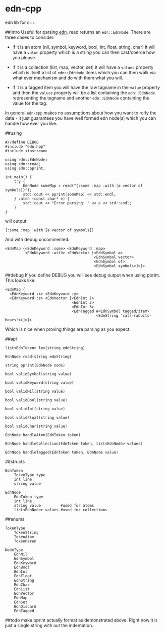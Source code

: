 edn-cpp
=======

edn lib for c++. 

##intro
Useful for parsing [edn](http://github.com/edn-format/edn). read returns an `edn::EdnNode`. There are three cases to consider: 

* If it is an atom (nil, symbol, keyword, bool, int, float, string, char) it will have a `value` property which is a string you can then cast/coerce how you please. 

* If it is a collection (list, map, vector, set) it will have a `values` property which is itself a list of `edn::EdnNode` items which you can then walk via what ever mechanism and do with them what you will. 

* If it is a tagged item you will have the raw tagname in the `value` property and then the `values` property will be a list containing the `edn::EdnNode` representing the tagname and another `edn::EdnNode` containing the value for the tag. 

In general `edn-cpp` makes no assumptions about how you want to reify the data - it just guarantees you have well formed edn node(s) which you can handle how ever you like. 


##using

	#//define DEBUG
	#include "edn.hpp"
	#include <iostream>
	
	using edn::EdnNode;
	using edn::read;
	using edn::pprint;
	
	int main() {
		try {
			EdnNode someMap = read("{:some :map :with [a vector of symbols]}");
			std::cout << pprint(someMap) << std::endl;
		} catch (const char* e) {
			std::cout << "Error parsing: " << e << std::endl;
		}
	}

will output: 

	{:some :map :with [a vector of symbols]}

And with debug uncommented: 

	<EdnMap {<EdnKeyword :some> <EdnKeyword :map> 
	         <EdnKeyword :with> <EdnVector [<EdnSymbol a> 
	                                        <EdnSymbol vector> 
	                                        <EdnSymbol of> 
	                                        <EdnSymbol symbols>]>}>

##debug
If you define DEBUG you will see debug output when using pprint. This looks like:

	<EdnMap {
	  <EdnKeyword :x> <EdnKeyword :y> 
	  <EdnKeyword :z> <EdnVector [<EdnInt 1> 
	                              <EdnInt 2> 
	                              <EdnInt 3> 
	                              <EdnTagged #<EdnSymbol tagged/item> 
	                                         <EdnString "cats-rabbits-bears">>]>}>

Which is nice when proving things are parsing as you expect. 

##api

	list<EdnToken> lex(string ednString)
	
	EdnNode read(string ednString)

	string pprint(EdnNode node)
	
	bool validSymbol(string value)
	
	bool validKeyword(string value)

	bool validNil(string value)
		
	bool validBool(string value)
	
	bool validInt(string value)
	
	bool validFloat(string value)
	
	bool validChar(string value)
	
	EdnNode handleAtom(EdnToken token)
	
	EdnNode handleCollection(EdnToken token, list<EdnNode> values)
	
	EdnNode handleTagged(EdnToken token, EdnNode value)
	
##structs

	EdnToken
		TokenType type
		int line
		string value
	
	EdnNode
		EdnToken type
		int line
		string value         #used for atoms
		list<EdnNode> values #used for collections
		
##enums

	TokenType
		TokenString
		TokenAtom
		TokenParen
		
	NodeType
		EdnNil
		EdnSymbol
		EdnKeyword
		EdnBool
		EdnInt
		EdnFloat
		EdnString
		EdnChar
		EdnList
		EdnVector
		EdnMap
		EdnSet
		EdnDiscard
		EdnTagged
		
		
##todo
make pprint actually format as demonstrated above. Right now it is just a single string with out the indentation. 
